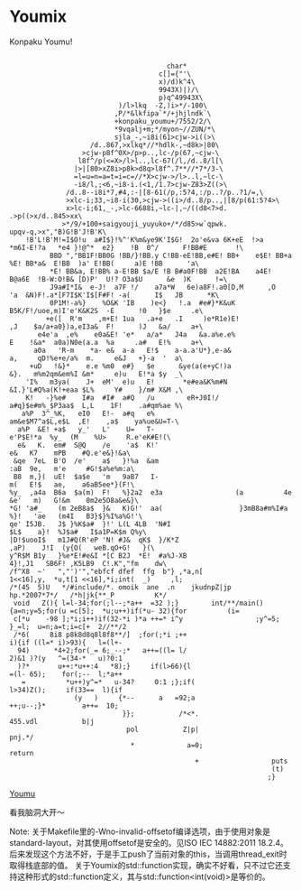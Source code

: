 Youmix
======

Konpaku Youmu!
<pre><code>
                                       char*
                                     c[]={"'\
                                     x)/d)k^4\
                                     9943X)|)/\
                                     p)q^49943X\
                           )/l>lkq  -Z,)i>*/-100\
                          ,P/*&lkfipa`*/+jhjlndk`\
                          +konpaku_youmu+/7552/2/\
                          *9vqalj+m;*/myon~//ZUN/*\
                          sjla_-,~i8i(61>cjw->i((>\
                    /d..867,>xlkq*//*hdlk-,~d8k>|80\
                  >cjw-p8f^0X>/p>p..,lc-/p(67,~cjw-\
                 l8f^/p(<=X>/l>l..,lc-67(/l,/d..8/l[\
                |>|[80>xZ8i>p8k>d8q>l8f^.7**//*7*/3-\
                =l=u=n=a=t=i=c=//*X>cjw->/l>..l,~lc-\
                -i8/l,;<6,~i8-i.(<1,/1.7>cjw-Z83>Z((>\
              /d..8--i8i*7,#4,:-|[8-61(/p,:5?4,:/p..?/p..?1/=,\
              >xlc-i;33,~i8-i(30,>cjw->((i>/d..8/p..,|[8/p(61:5?4>\
              x>lc-i;61,_-,>lc-6688i,~lc-|,~/((d8<7>d.          .>p((>x/d..845>xx\
             >*/9/+100+saigyouji_yuyuko+/*/d85>w`qpwk.             upqv-q,>x","B)G!B'J!B'K\
    !B'L!B'M!=I$O!<Z!<Z!<[!<[!6[I!4[K!3[M!2[N!2[N!2[O!0[Z!0[[E                        !0[Q,T!/\
   [R/Z!&[[J:K!%[R0K&m1I!'[J<X,}!([FB1K*G!)[              B:}*F!)YB    ?m)E!                +U-aB3\
     e'F!,R,mB8a'E!/M,m#aB4a'E!2}-}#qz                          %a^#_:a(E!3e*I#q{$e#a$          a#^4a\
      (E!2a)u{$yz%mwn^._a'E!1a^uy{#                                               qomwo_.a#        a'E!\
       0aaqy{#a_{qa#a+{'a'E!/aqy                                                        J${%ay        um%\
       _a#q^e(E!/owzJ#y%aqmyvn                                                             ^w(a'        E!\
         .qwzJ$}$e#qmynn_y(e           (E!                                                    -qwz       K$}\
          $e#omqoo_y^m(E!-          q{|K$                                                       }#m        #a\
             L$aaa#y^#m(          E!-w|  #P#                                                     I#m        #a\
                L%oo_y           ^#}(E! ,qW  $I  #m#   a#K   %      yq                            _w^         #}\
                 )D!,          yL#L#Q# a#u  ayq q{_  #y^#   E!,     yyy    u                       y#J         $}\
                &ue          K#m# ya% w(E  !,J $e}  %m#   J#}'q qI  $m#    K(                 w^    #D!        ,P\
               #}&   X     'aqu mO(w ^#D! ,L# {d$  m$P   (_wV#a %o  ^#E!   ,K&                u_e    #qJ        3X\
              $_$   o_#   E!+  ea#m ae#_ #K2 _R$   _$    o_ #E!)m#  a#}#    ae#            aK 3nq     L$_        #a\
             a$E   !(a  e$y$ aa#P9_#L$_  #a eC$   D!'   ae$ yz%_$O 9aM#a$    au    C$D    !&a  m%     wz%_        %M\
             :S   #a$  _uD  #D!&oe$qwv* J<R $a   #a#   J#D  !%qm$a qo^ B(Q   $a#    a#     M!  $q      {%a        _o\
            ^B*  J$q  n_#  M!$oz$a#_q_  B4on_N  !#qw   z&o  q_B3qo _#N !#w    wz    v%e    #_B 3o      o_O!        qq\
           wqv  q_0  _(_  1aoa#O!y_{qv  q_1N5a  ae#P   !y   a{q{#q aB.  a#q   e#K   #F!    K%L #yz     $mB,e       $q\
           e#K  %E! maL# yz$IB(}%m}$K&  E!m#oO #eq{a  =K$   }#O$_#E!m#  aO#   m#q   nK4    N%V ,E!      #e#uU       $y\
           ^%  [D# }$O# I,E!#e$yQ#y{4} ,m#O$I! #e%yP  $J#   a?mmI%}!$a   %M   #I%   J#_    =ua I%}      !$a&L%      m&\
          L>u  a#I$}!%^'K%m&ye9K'I$G!  2o'e&va 6K+eE  !>a    *m6I-E!?a   *e4 }!@^*  e2}    !B  0^/      F!BB#E       !\
          BBD ","BB1F!BB0G !BB/}!BB.y C!BB-eE!BB,e#E! BB+    e$E! BB+a   %E! BB*a&  E!BB  )a' E!BB(     a)E !BB      'a\
          *E! BB&a, E!BB% a-E!BB $a/E !B B#a0F!BB  a2E!BA    a4E! B@a6E  !B-W:O!B& [D)P'  U!? O3a$U      &e  )K      !=\
          J9a#I*I&  e-J!  <e;a}/   m'e/I  !:e<a#m& a&e'e2     G!9  a<a#  m%}(e)e2  G!7e<  e%m%I&m,e      2F  !6e      <\
          e&m&P/e3F!5a;e (}'N2e    2F!4a;e*}*m5e2F!3a:e-[     C0a   2F!  2a:e0 [E-a3F !1a9e7I*K-a4F      !0  a8e      B\
          -a+e6F!/e8 eB >a7F !/    a7a*W   6e)a8F!.a0[D,M      ,O    'a  &N)F!.a*[F7I$K'I$[F#F! -a(      I$   JB      *K\
          0P1M!-a%}    %O&K 'IB    )e<}   !.a  #e#}*K&uK                 B5K/F!/uoe,m)I'e'K&K2S  -E      !0   }$e     .e\
         +e([  R'm    ,m+E! 1ua   .a+e   .I     )e*R1e)E!                ,J    $a/a+a0})a,eI3a&  F!      )J   &a/     a+\
       e4e'a  ,e%    e0a&E! 'e*   a/a*   J4a   &a.a%e.e%                 E    !&a*  a0a)N0e(a.a  %a     .a#   E!%     a+\
      a0a   'R-m    *a- e&  a-a   E!$    a-a.a'U*},e-a&                       a,     qD!%e+e/a%  m.     e&J   +}-a  '  a\
     +uD   !&}*    e.e %m0  e#}   $e      &ye(a(e+yC!)a                       &}.   m%m2qm&em%I &m*     e)u   E!*a $y  _\
    'I%   m3ya(    J+  eM'  e)u   E!       *e#ea&K%m#N                        &I.}'L#Q%a(K!+eaa $L%     Y#    }/m# X&M ,\
    K!   -}%e#    I#a  #I#  a#Q   /u        eR+J0I!/                          a#q}$e#m%_$P3aa$  L,L    1F!    .a#qm%ae %\
   a%P  3^_%K,   eI0   E!-  a#q   e%                                           am&e$M7^a$L,e$L  ,E!    ,a$    ya%ue&U=T-\
  a%P  &E! +a$   y_'   L'    U=   T-                                             e'P$E!*a  %y_  (M    %U>     R.e'eK#E!(\
  e&   K.  em#  S@Q    /e    'a$  K!'                                                      e&   K7    mPB    #Q.e'e&}!&a\
 &qe  7eL  B'O  /e'    a$   }!%a  &am                                                     :aB  9e,   m'e     #G!$a%e%m:a\
 B8  m,}(  uE!  $a$e   'm   9aB7   I-                                                     m(   E!$   ae,    a6aB5ee*}(F!\
%y_  ,a4a  B6a  $a(m)  F!   %}2a2  e3a                  (a          4e                   &e'   m)   G!&m    0m2e5O8a&e&}\
*G! 'a#_    (m 2eB8a$  }&   K)G!'  aa(                   }3mB8a#m%I#a                   %}!   'ae   (m4I   B3}$}%I%a%G!'\
qe' I5JB.   J$ }%K$a#  }!' L(L 4LB  'N#I                                               $L$    a}!  %J$a#   I$a1P=K$m Q%y\
|D!$uooI$   m1J#Q(R'eP 'N! #J&  qK$  }/K*Z                                           ,aP)    J!I  (y{O(   weB.qO+G!   }(\
y^R$M B1y   }%e*E!#e&I *[C B2J  *E!  #a%J-XB                                      4}!,J1   SB6F! ,K5LB9  C!.K","fm    dw\
/f^X8  ~'   ","')'","ebfcf dfef  ffg  b"} ,*a,n[                              1<<16],y,  *u,t[1 <<16],*i;int(  _)     ,l;
/*(45  5)U   */#include/*. omoik  ane  .n    jkudnpZ|jp                  hp.*2007*7*/   <stdio.h>/*h|jk{**_P          K*/
 void   Z(){ l=l-34;for(;l--;*a++  =32 );}        int/**/main(){a=n;y=5;for(u =c[5];  *u;u++)if(*u- 32){for          (i=
 c[*u    -98 ];*i;i++)if(32-*i )*a ++=* i^y                  ;y^=5;          }_=l;  u=n;a=t;i=c[+  2//**/2
 /*6(     8i8 p8k8d8q8l8f8**/]  ;for(;*i ;++                                i){if ((l=* i)>93){   l=(l+-
  94)      *4+2;for(_= 6;_--;*   a++=((l= l/                               2)&1 )?(y   ^=(34-*   u)?0:1
  )?*       u++:*u++:4   *8);}     if(l>66){l                            =(l- 65);    for(;--  l;*a++
   =          *u++)y^=*   u-34?     0:1 ;};if(                         l>34)Z();     if(33==  l){if
                (y   )     {*--      a   =92;a                       ++;u--;}*         a++=  10;
                            }};           /*<*.                     455.vdl           b|j
                             pol           Z|p|                    pnj.*/
                              *             a=0;                  return
                                              +                  puts
                                                                 (t)
                                                                ;}
</pre></code>
[Youmu](http://uguu.org/src_youmu_c.html)

看我脑洞大开～

Note:
    关于Makefile里的-Wno-invalid-offsetof编译选项，由于使用对象是standard-layout，对其使用offsetof是安全的。见ISO IEC 14882:2011 18.2.4。后来发现这个方法不好，于是手工push了当前对象的this，当调用thread_exit时取得栈底部的值。
    关于Youmix的std::function实现，确实不好看，只不过它还支持这种形式的std::function<int>定义，其与std::function<int(void)>是等价的。
